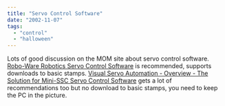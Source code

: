 ```yaml
---
title: "Servo Control Software"
date: "2002-11-07"
tags: 
  - "control"
  - "halloween"
---
```


Lots of good discussion on the MOM site about servo control software. [Robo-Ware Robotics Servo Control Software](http://www.rentron.com/Robo-Ware.htm) is recommended, supports downloads to basic stamps. [Visual Servo Automation - Overview - The Solution for Mini-SSC Servo Control Software](http://www.brookshiresoftware.com/overview.htm) gets a lot of recommendations too but no download to basic stamps, you need to keep the PC in the picture.

